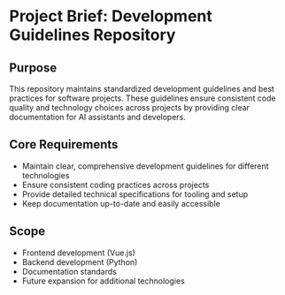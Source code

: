 # Project Brief: Development Guidelines Repository

## Purpose
This repository maintains standardized development guidelines and best practices for software projects. These guidelines ensure
consistent code quality and technology choices across projects by providing clear documentation for AI assistants and developers.

## Core Requirements
- Maintain clear, comprehensive development guidelines for different technologies
- Ensure consistent coding practices across projects
- Provide detailed technical specifications for tooling and setup
- Keep documentation up-to-date and easily accessible

## Scope
- Frontend development (Vue.js)
- Backend development (Python)
- Documentation standards
- Future expansion for additional technologies
